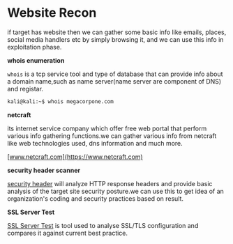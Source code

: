 # Website Recon

if target has website then we can gather some basic info like emails, places, social media handlers etc by simply browsing it, and we can use this info in exploitation phase.

**whois enumeration**

`whois` is a tcp service tool and type of database that can provide info about a domain name,such as name server(name server are component of DNS) and registar.

```bash
kali@kali:~$ whois megacorpone.com
```

**netcraft**

its internet service company which offer free web portal that perform various info gathering functions.we can gather various info from netcraft like web technologies used, dns information and much more.

[www.netcraft.com](https://www.netcraft.com)

**security header scanner**

[security header](https://www.securityheaders.com) will analyze HTTP response headers and provide basic analysis of the target site security posture.we can use this to get idea of an organization's coding and security practices based on result.

**SSL Server Test**

[SSL Server Test](https://www.ssllabs.com/ssltest) is tool used to analyse SSL/TLS configuration and compares it against current best practice.